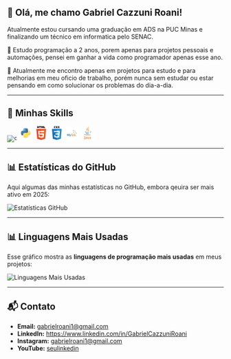 ## 🚀 Olá, me chamo Gabriel Cazzuni Roani!

Atualmente estou cursando uma graduação em ADS na PUC Minas e finalizando um técnico em informatica pelo SENAC.

💬 Estudo programação a 2 anos, porem apenas para projetos pessoais e automações, pensei em ganhar a vida como programador apenas esse ano.

🔭 Atualmente me encontro apenas em projetos para estudo e para melhorias em meu oficio de trabalho, porém nunca sem estudar ou estar pensando em como solucionar os problemas do dia-a-dia.

---

## 🚀 Minhas Skills

<code><img height="32" src="https://cdn.iconscout.com/icon/free/png-512/c-programming-569564.png" alt="c"/></code>
<code><img height="32" src="https://raw.githubusercontent.com/github/explore/80688e429a7d4ef2fca1e82350fe8e3517d3494d/topics/python/python.png" alt="Python"/></code>
<code><img height="32" src="https://raw.githubusercontent.com/github/explore/80688e429a7d4ef2fca1e82350fe8e3517d3494d/topics/html/html.png" alt="HTML5"/></code>
<code><img height="32" src="https://raw.githubusercontent.com/github/explore/80688e429a7d4ef2fca1e82350fe8e3517d3494d/topics/css/css.png" alt="CSS"/></code>
<code><img height="32" src="https://raw.githubusercontent.com/github/explore/80688e429a7d4ef2fca1e82350fe8e3517d3494d/topics/mysql/mysql.png" alt="MySQL"/></code>
<code><img height="32" src="https://raw.githubusercontent.com/github/explore/80688e429a7d4ef2fca1e82350fe8e3517d3494d/topics/java/java.png" alt="Java"/></code>

---

## 📊 **Estatísticas do GitHub**

Aqui algumas das minhas estatísticas no GitHub, embora qeuira ser mais ativo em 2025:

![Estatísticas GitHub](https://github-readme-stats.vercel.app/api?username=GabrielRoani&show_icons=true&theme=radical)

---

## 📊 **Linguagens Mais Usadas**

Esse gráfico mostra as **linguagens de programação mais usadas** em meus projetos:

![Linguagens Mais Usadas](https://github-readme-stats.vercel.app/api/top-langs/?username=GabrielRoani&layout=compact&theme=radical)

---

## 📬 **Contato**

- **Email:** gabrielroani1@gmail.com
- **LinkedIn:** https://www.linkedin.com/in/GabrielCazzuniRoani
- **Instagram:** gabrielroani1@gmail.com
- **YouTube:** [seulinkedin](https://www.linkedin.com/in/seulinkedin)
